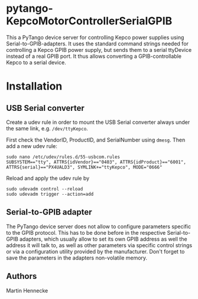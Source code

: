 # pytango-KepcoMotorControllerSerialGPIB
This a PyTango device server for controlling Kepco power supplies using Serial-to-GPIB-adapters. It uses the standard command strings needed for controlling a Kepco GPIB power supply, but sends them to a serial ttyDevice instead of a real GPIB port. It thus allows converting a GPIB-controllable Kepco to a serial device.

# Installation
## USB Serial converter
Create a udev rule in order to mount the USB Serial converter always under the same link, e.g. ```/dev/ttyKepco```.

First check the VendorID, ProductID, and SerialNumber using ```dmesg```. Then add a new udev rule:
```
sudo nano /etc/udev/rules.d/55-usbcom.rules
SUBSYSTEM=="tty", ATTRS{idVendor}=="0403", ATTRS{idProduct}=="6001", ATTRS{serial}=="PX4UALD3", SYMLINK+="ttyKepco", MODE="0666"
```
Reload and apply the udev rule by
```
sudo udevadm control --reload
sudo udevadm trigger --action=add
```

## Serial-to-GPIB adapter
The PyTango device server does not allow to configure parameters specific to the GPIB protocol. This has to be done before in the respective Serial-to-GPIB adapters, which usually allow to set its own GPIB address as well the address it will talk to, as well as other parameters via specific control strings or via a configuration utility provided by the manufacturer. Don't forget to save the parameters in the adapters non-volatile memory.

## Authors
Martin Hennecke